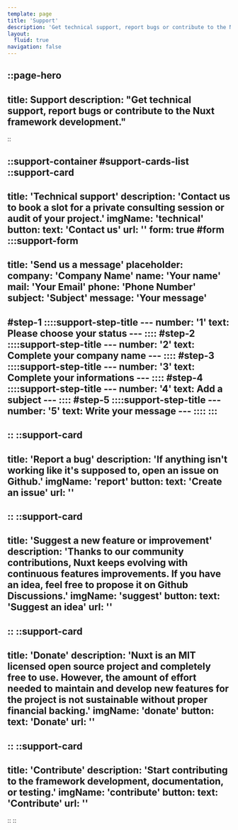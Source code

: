 ```yaml
---
template: page
title: 'Support'
description: 'Get technical support, report bugs or contribute to the Nuxt framework development.'
layout:
  fluid: true
navigation: false
---
```

::page-hero
---
title: Support
description: "Get technical support, report bugs or contribute to the Nuxt framework development."
---
::

::support-container
#support-cards-list
::support-card
---
title: 'Technical support'
description: 'Contact us to book a slot for a private consulting session or audit of your project.'
imgName: 'technical'
button:
  text: 'Contact us'
  url: ''
form: true
#form
  :::support-form
  ---
  title: 'Send us a message'
  placeholder:
    company: 'Company Name'
    name: 'Your name'
    mail: 'Your Email'
    phone: 'Phone Number'
    subject: 'Subject'
    message: 'Your message'
  ---
  #step-1
    ::::support-step-title
    ---
    number: '1'
    text: Please choose your status
    ---
    ::::
  #step-2
    ::::support-step-title
    ---
    number: '2'
    text: Complete your company name
    ---
    ::::
  #step-3
    ::::support-step-title
    ---
    number: '3'
    text: Complete your informations
    ---
    ::::
  #step-4
    ::::support-step-title
    ---
    number: '4'
    text: Add a subject
    ---
    ::::
  #step-5
    ::::support-step-title
    ---
    number: '5'
    text: Write your message
    ---
    ::::
  :::
---
::
::support-card
---
title: 'Report a bug'
description: 'If anything isn't working like it's supposed to, open an issue on Github.'
imgName: 'report'
button:
  text: 'Create an issue'
  url: ''
---
::
::support-card
---
title: 'Suggest a new feature or improvement'
description: 'Thanks to our community contributions, Nuxt keeps evolving with continuous features improvements. If you have an idea, feel free to propose it on Github Discussions.'
imgName: 'suggest'
button:
  text: 'Suggest an idea'
  url: ''
---
::
::support-card
---
title: 'Donate'
description: 'Nuxt is an MIT licensed open source project and completely free to use.
However, the amount of effort needed to maintain and develop new features for the project is not sustainable without proper financial backing.'
imgName: 'donate'
button:
  text: 'Donate'
  url: ''
---
::
::support-card
---
title: 'Contribute'
description: 'Start contributing to the framework development, documentation, or testing.'
imgName: 'contribute'
button:
  text: 'Contribute'
  url: ''
---
::
::
